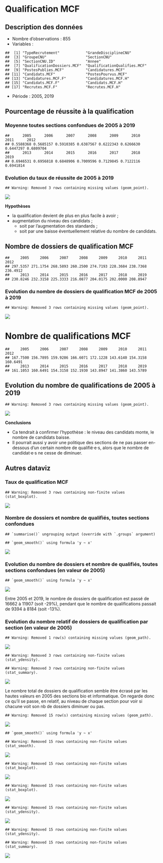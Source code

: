 Qualification MCF
================

## Description des données

  - Nombre d’observations : 855
  - Variables :

<!-- end list -->

    ##  [1] "TypeRecrutement"            "GrandeDisciplineCNU"       
    ##  [3] "GroupeCNU"                  "SectionCNU"                
    ##  [5] "SectionCNU.ID"              "Annee"                     
    ##  [7] "QualificationDossiers.MCF"  "QualificationQualifies.MCF"
    ##  [9] "PostesPublies.MCF"          "Candidatures.MCF"          
    ## [11] "Candidats.MCF"              "PostesPourvus.MCF"         
    ## [13] "Candidatures.MCF.F"         "Candidatures.MCF.H"        
    ## [15] "Candidats.MCF.F"            "Candidats.MCF.H"           
    ## [17] "Recrutes.MCF.F"             "Recrutes.MCF.H"

  - Période : 2005, 2019

## Pourcentage de réussite à la qualification

### Moyenne toutes sections confondues de 2005 à 2019

    ##      2005      2006      2007      2008      2009      2010      2011      2012 
    ## 0.5588368 0.5685157 0.5910385 0.6387567 0.6222343 0.6266630 0.6447297 0.6809704 
    ##      2013      2014      2015      2016      2017      2018      2019 
    ## 0.6946531 0.6956818 0.6848906 0.7009596 0.7129845 0.7122116 0.6941814

### Evolution du taux de réussite de 2005 à 2019

    ## Warning: Removed 3 rows containing missing values (geom_point).

![](QualificationMCF_files/figure-gfm/ReussiteQualificationMCF-1.png)<!-- -->

**Hypothèses**

  - la qualification devient de plus en plus facile à avoir ;
  - augmentation du niveau des candidats ;
      - soit par l’augmentation des standards ;
      - soit par une baisse éventuellement relative du nombre de
        candidats.

## Nombre de dossiers de qualification MCF

    ##     2005     2006     2007     2008     2009     2010     2011     2012 
    ## 297.5357 271.1754 268.5893 260.2500 274.7193 228.3684 238.7368 236.4912 
    ##     2013     2014     2015     2016     2017     2018     2019 
    ## 230.8246 232.3158 225.3333 216.0877 204.0175 202.0000 208.8947

### Evolution du nombre de dossiers de qualification MCF de 2005 à 2019

    ## Warning: Removed 3 rows containing missing values (geom_point).

![](QualificationMCF_files/figure-gfm/DossiersQualificationMCF-1.png)<!-- -->

# Nombre de qualifications MCF

    ##     2005     2006     2007     2008     2009     2010     2011     2012 
    ## 167.7500 156.7895 159.9286 166.6071 172.1228 143.6140 154.3158 160.6491 
    ##     2013     2014     2015     2016     2017     2018     2019 
    ## 161.1053 160.6491 154.3158 152.1930 143.8947 141.3860 143.5789

## Evolution du nombre de qualifications de 2005 à 2019

    ## Warning: Removed 3 rows containing missing values (geom_point).

![](QualificationMCF_files/figure-gfm/QualificationsMCF-1.png)<!-- -->

**Conclusions**

  - Ca tendrait à confirmer l’hypothèse : le niveau des candidats monte,
    le nombre de candidats baisse.
  - Il pourrait aussi y avoir une politique des sections de ne pas
    passer en-dessous d’un certain nombre de qualifié·e·s, alors que le
    nombre de candidat·e·s ne cesse de diminuer.

## Autres dataviz

### Taux de qualification MCF

    ## Warning: Removed 3 rows containing non-finite values (stat_boxplot).

![](QualificationMCF_files/figure-gfm/taux.de.qualification.MCF-1.png)<!-- -->

### Nombre de dossiers et nombre de qualifiés, toutes sections confondues

    ## `summarise()` ungrouping output (override with `.groups` argument)

    ## `geom_smooth()` using formula 'y ~ x'

![](QualificationMCF_files/figure-gfm/dossiers.qualifs-1.png)<!-- -->

### Evolution du nombre de dossiers et nombre de qualifiés, toutes sections confondues (en valeur de 2005)

    ## `geom_smooth()` using formula 'y ~ x'

![](QualificationMCF_files/figure-gfm/evolutions.dossiers.qualifs-1.png)<!-- -->

Entre 2005 et 2019, le nombre de dossiers de qualification est passé de
16662 à 11907 (soit -29%), pendant que le nombre de qualifications
passait de 9394 à 8184 (soit -13%).

### Evolution du nombre relatif de dossiers de qualification par section (en valeur de 2005)

    ## Warning: Removed 1 row(s) containing missing values (geom_path).

![](QualificationMCF_files/figure-gfm/evolutionsAbsolues.dossiers.qualifs.parSection-1.png)<!-- -->

    ## Warning: Removed 3 rows containing non-finite values (stat_ydensity).

    ## Warning: Removed 3 rows containing non-finite values (stat_summary).

![](QualificationMCF_files/figure-gfm/evolutionsAbsolues.dossiers.qualifs.parSection.2-1.png)<!-- -->

Le nombre total de dossiers de qualification semble être écrasé par les
hautes valeurs en 2005 des sections bio et informatique. On regarde donc
ce qu’il se passe, en relatif, au niveau de chaque section pour voir si
chacune voit son nb de dossiers diminuer ou pas.

    ## Warning: Removed 15 row(s) containing missing values (geom_path).

![](QualificationMCF_files/figure-gfm/evolutionsRelatives.dossiers.qualifs.parSection-1.png)<!-- -->

    ## `geom_smooth()` using formula 'y ~ x'

    ## Warning: Removed 15 rows containing non-finite values (stat_smooth).

![](QualificationMCF_files/figure-gfm/evolutionsRelatives.dossiers.qualifs.parSection.2-1.png)<!-- -->

    ## Warning: Removed 15 rows containing non-finite values (stat_boxplot).

![](QualificationMCF_files/figure-gfm/evolutionsRelatives.dossiers.qualifs.parSection.3-1.png)<!-- -->

    ## Warning: Removed 15 rows containing non-finite values (stat_boxplot).

![](QualificationMCF_files/figure-gfm/evolutionsRelatives.dossiers.qualifs.parSection.4-1.png)<!-- -->

    ## Warning: Removed 15 rows containing non-finite values (stat_ydensity).

![](QualificationMCF_files/figure-gfm/evolutionsRelatives.dossiers.qualifs.parSection.5-1.png)<!-- -->

    ## Warning: Removed 15 rows containing non-finite values (stat_ydensity).

    ## Warning: Removed 15 rows containing non-finite values (stat_summary).

![](QualificationMCF_files/figure-gfm/evolutionsRelatives.dossiers.qualifs.parSection.6-1.png)<!-- -->
